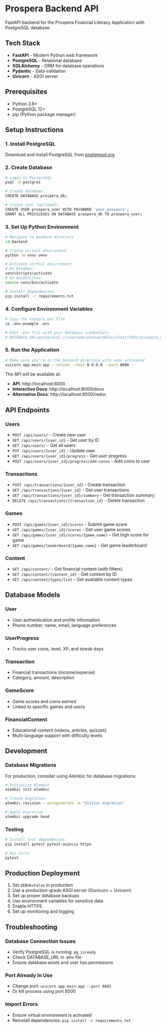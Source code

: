 # Prospera Backend API

FastAPI backend for the Prospera Financial Literacy Application with PostgreSQL database.

## Tech Stack

- **FastAPI** - Modern Python web framework
- **PostgreSQL** - Relational database
- **SQLAlchemy** - ORM for database operations
- **Pydantic** - Data validation
- **Uvicorn** - ASGI server

## Prerequisites

- Python 3.8+
- PostgreSQL 12+
- pip (Python package manager)

## Setup Instructions

### 1. Install PostgreSQL

Download and install PostgreSQL from [postgresql.org](https://www.postgresql.org/download/)

### 2. Create Database

```bash
# Login to PostgreSQL
psql -U postgres

# Create database
CREATE DATABASE prospera_db;

# Create user (optional)
CREATE USER prospera_user WITH PASSWORD 'your_password';
GRANT ALL PRIVILEGES ON DATABASE prospera_db TO prospera_user;
```

### 3. Set Up Python Environment

```bash
# Navigate to backend directory
cd backend

# Create virtual environment
python -m venv venv

# Activate virtual environment
# On Windows:
venv\Scripts\activate
# On macOS/Linux:
source venv/bin/activate

# Install dependencies
pip install -r requirements.txt
```

### 4. Configure Environment Variables

```bash
# Copy the example env file
cp .env.example .env

# Edit .env file with your database credentials
# DATABASE_URL=postgresql://username:password@localhost:5432/prospera_db
```

### 5. Run the Application

```bash
# Make sure you're in the backend directory with venv activated
uvicorn app.main:app --reload --host 0.0.0.0 --port 8000
```

The API will be available at:
- **API**: http://localhost:8000
- **Interactive Docs**: http://localhost:8000/docs
- **Alternative Docs**: http://localhost:8000/redoc

## API Endpoints

### Users
- `POST /api/users/` - Create new user
- `GET /api/users/{user_id}` - Get user by ID
- `GET /api/users/` - Get all users
- `PUT /api/users/{user_id}` - Update user
- `GET /api/users/{user_id}/progress` - Get user progress
- `POST /api/users/{user_id}/progress/add-coins` - Add coins to user

### Transactions
- `POST /api/transactions/{user_id}` - Create transaction
- `GET /api/transactions/{user_id}` - Get user transactions
- `GET /api/transactions/{user_id}/summary` - Get transaction summary
- `DELETE /api/transactions/{transaction_id}` - Delete transaction

### Games
- `POST /api/games/{user_id}/scores` - Submit game score
- `GET /api/games/{user_id}/scores` - Get user game scores
- `GET /api/games/{user_id}/scores/{game_name}` - Get high score for game
- `GET /api/games/leaderboard/{game_name}` - Get game leaderboard

### Content
- `GET /api/content/` - Get financial content (with filters)
- `GET /api/content/{content_id}` - Get content by ID
- `GET /api/content/types/list` - Get available content types

## Database Models

### User
- User authentication and profile information
- Phone number, name, email, language preferences

### UserProgress
- Tracks user coins, level, XP, and streak days

### Transaction
- Financial transactions (income/expense)
- Category, amount, description

### GameScore
- Game scores and coins earned
- Linked to specific games and users

### FinancialContent
- Educational content (videos, articles, quizzes)
- Multi-language support with difficulty levels

## Development

### Database Migrations

For production, consider using Alembic for database migrations:

```bash
# Initialize Alembic
alembic init alembic

# Create migration
alembic revision --autogenerate -m "Initial migration"

# Apply migration
alembic upgrade head
```

### Testing

```bash
# Install test dependencies
pip install pytest pytest-asyncio httpx

# Run tests
pytest
```

## Production Deployment

1. Set `DEBUG=False` in production
2. Use a production-grade ASGI server (Gunicorn + Uvicorn)
3. Set up proper database backups
4. Use environment variables for sensitive data
5. Enable HTTPS
6. Set up monitoring and logging

## Troubleshooting

### Database Connection Issues
- Verify PostgreSQL is running: `pg_isready`
- Check DATABASE_URL in .env file
- Ensure database exists and user has permissions

### Port Already in Use
- Change port: `uvicorn app.main:app --port 8001`
- Or kill process using port 8000

### Import Errors
- Ensure virtual environment is activated
- Reinstall dependencies: `pip install -r requirements.txt`
